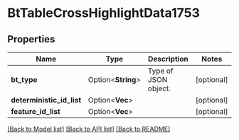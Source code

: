 # BtTableCrossHighlightData1753

## Properties

Name | Type | Description | Notes
------------ | ------------- | ------------- | -------------
**bt_type** | Option<**String**> | Type of JSON object. | [optional]
**deterministic_id_list** | Option<**Vec<String>**> |  | [optional]
**feature_id_list** | Option<**Vec<String>**> |  | [optional]

[[Back to Model list]](../README.md#documentation-for-models) [[Back to API list]](../README.md#documentation-for-api-endpoints) [[Back to README]](../README.md)


